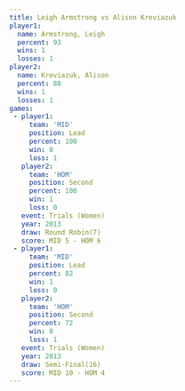 ```yaml
---
title: Leigh Armstrong vs Alison Kreviazuk
player1:                 
  name: Armstrong, Leigh 
  percent: 93            
  wins: 1                
  losses: 1              
player2:                 
  name: Kreviazuk, Alison
  percent: 88            
  wins: 1                
  losses: 1              
games:
 - player1:        
     team: 'MID'   
     position: Lead
     percent: 100  
     win: 0        
     loss: 1       
   player2:          
     team: 'HOM'     
     position: Second
     percent: 100    
     win: 1          
     loss: 0         
   event: Trials (Women)
   year: 2013           
   draw: Round Robin(7) 
   score: MID 5 - HOM 6 
 - player1:        
     team: 'MID'   
     position: Lead
     percent: 82   
     win: 1        
     loss: 0       
   player2:          
     team: 'HOM'     
     position: Second
     percent: 72     
     win: 0          
     loss: 1         
   event: Trials (Women)
   year: 2013           
   draw: Semi-Final(16) 
   score: MID 10 - HOM 4
---
```

